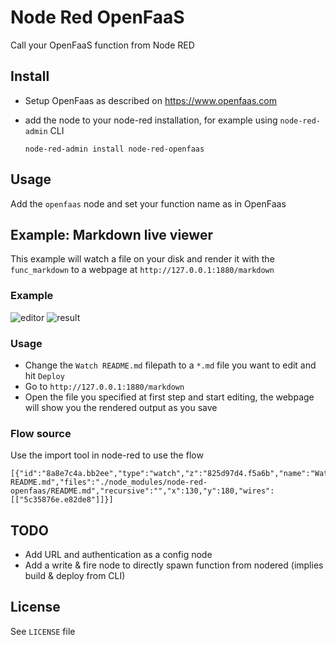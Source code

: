 # Node Red OpenFaaS

Call your OpenFaaS function from Node RED

## Install

- Setup OpenFaas as described on https://www.openfaas.com
- add the node to your node-red installation, for example using  `node-red-admin` CLI

  `node-red-admin install node-red-openfaas`

## Usage

Add the `openfaas` node and set your function name as in OpenFaas

## Example: Markdown live viewer

This example will watch a file on your disk and render it with the `func_markdown` to a webpage at `http://127.0.0.1:1880/markdown`

### Example

![editor](https://github.com/muka/node-red-openfaas/blob/master/img/editor.png?raw=true)
 ![result](https://github.com/muka/node-red-openfaas/blob/master/img/result.png?raw=true)

### Usage

- Change the `Watch README.md` filepath to a `*.md` file you want to edit and hit `Deploy`
- Go to `http://127.0.0.1:1880/markdown`
- Open the file you specified at first step and start editing, the webpage will show you the rendered output as you save

### Flow source

Use the import tool in node-red to use the flow

```
[{"id":"8a8e7c4a.bb2ee","type":"watch","z":"825d97d4.f5a6b","name":"Watch README.md","files":"./node_modules/node-red-openfaas/README.md","recursive":"","x":130,"y":180,"wires":[["5c35876e.e82de8"]]}]
```

## TODO

- Add URL and authentication as a config node
- Add a write & fire node to directly spawn function from nodered (implies build & deploy from CLI)

## License

See `LICENSE` file
